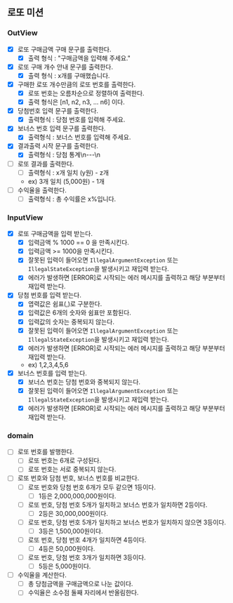 ## 로또 미션

### OutView
- [X] 로또 구매금액 구매 문구를 출력한다.
  - [X] 출력 형식 : "구매금액을 입력해 주세요."
- [X] 로또 구매 개수 안내 문구를 출력한다.
  - [X] 출력 형식 : x개를 구매했습니다.
- [X] 구매한 로또 개수만큼의 로또 번호를 출력한다.
  - [X] 로또 번호는 오름차순으로 정렬하여 출력한다.
  - [X] 출력 형식은 [n1, n2, n3, ... n6] 이다.
- [X] 당첨번호 입력 문구를 출력한다.
  - [X] 출력형식 : 당첨 번호를 입력해 주세요.
- [X] 보너스 번호 입력 문구를 출력한다.
  - [X] 출력형식 : 보너스 번호를 입력해 주세요.
- [X] 결과출력 시작 문구를 출력한다.
  - [X] 출력형식 : 당첨 통계\n---\n
- [ ] 로또 결과를 출력한다.
  - [ ] 출력형식 : x개 일치 (y원) - z개
  - ex) 3개 일치 (5,000원) - 1개
- [ ] 수익율을 출력한다.
  - [ ] 출력형식 : 총 수익률은 x%입니다.

### InputView
- [X] 로또 구매금액을 입력 받는다.
  - [X] 입력금액 % 1000 == 0 을 만족시킨다.
  - [X] 입력금액 >= 1000을 만족시킨다.
  - [X] 잘못된 입력이 들어오면 `IllegalArgumentException` 또는 `IllegalStateException`을 발생시키고 재입력 받는다.
  - [X] 에러가 발생하면 [ERROR]로 시작되는 에러 메시지를 출력하고 해당 부분부터 재입력 받는다.
- [X] 당첨 번호를 입력 받는다.
  - [X] 엽력값은 쉼표(,)로 구분한다.
  - [X] 입력값은 6개의 숫자와 쉼표만 포함된다.
  - [X] 입력값의 숫자는 중복되지 않는다.
  - [X] 잘못된 입력이 들어오면 `IllegalArgumentException` 또는 `IllegalStateException`을 발생시키고 재입력 받는다.
  - [X] 에러가 발생하면 [ERROR]로 시작되는 에러 메시지를 출력하고 해당 부분부터 재입력 받는다.
  - ex) 1,2,3,4,5,6
- [X] 보너스 번호를 입력 받는다.
  - [X] 보너스 번호는 당첨 번호와 중복되지 않는다.
  - [X] 잘못된 입력이 들어오면 `IllegalArgumentException` 또는 `IllegalStateException`을 발생시키고 재입력 받는다.
  - [X] 에러가 발생하면 [ERROR]로 시작되는 에러 메시지를 출력하고 해당 부분부터 재입력 받는다.
### domain
- [ ] 로또 번호를 발행한다.
  - [ ] 로또 번호는 6개로 구성된다.
  - [ ] 로또 번호는 서로 중복되지 않는다.
- [ ] 로또 번호와 담첨 번호, 보너스 번호를 비교한다.
  - [ ] 로또 번호와 당첨 번호 6개가 모두 같으면 1등이다.
    - [ ] 1등은 2,000,000,000원이다.
  - [ ] 로또 번호, 당첨 번호 5개가 일치하고 보너스 번호가 일치하면 2등이다.
    - [ ] 2등은 30,000,000원이다.
  - [ ] 로또 번호, 당첨 번호 5개가 일치하고 보너스 번호가 일치하지 않으면 3등이다.
    - [ ] 3등은 1,500,000원이다.
  - [ ] 로또 번호, 당첨 번호 4개가 일치하면 4등이다.
    - [ ] 4등은 50,000원이다.
  - [ ] 로또 번호, 당첨 번호 3개가 일치하면 3등이다.
    - [ ] 5등은 5,000원이다.
- [ ] 수익율을 계산한다.
  - [ ] 총 당첨금액을 구매금액으로 나눈 값이다.
  - [ ] 수익율은 소수점 둘째 자리에서 반올림한다.
